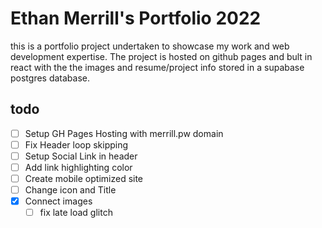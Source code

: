 # Ethan Merrill's Portfolio 2022

this is a portfolio project undertaken to showcase my work and web development expertise. The project is hosted on github pages and bult in react with the the images and resume/project info stored in a supabase postgres database. 

## todo
- [ ] Setup GH Pages Hosting with merrill.pw domain
- [ ] Fix Header loop skipping
- [ ] Setup Social Link in header
- [ ] Add link highlighting color
- [ ] Create mobile optimized site
- [ ] Change icon and Title
- [X] Connect images
    - [ ] fix late load glitch